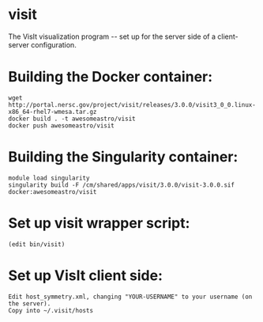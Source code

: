 # visit
The VisIt visualization program -- set up for the server side of a client-server configuration.

# Building the Docker container:

```
wget http://portal.nersc.gov/project/visit/releases/3.0.0/visit3_0_0.linux-x86_64-rhel7-wmesa.tar.gz
docker build . -t awesomeastro/visit
docker push awesomeastro/visit
```

# Building the Singularity container:

```
module load singularity
singularity build -F /cm/shared/apps/visit/3.0.0/visit-3.0.0.sif docker:awesomeastro/visit
```
# Set up visit wrapper script:

```
(edit bin/visit)
```

# Set up VisIt client side:

```
Edit host_symmetry.xml, changing "YOUR-USERNAME" to your username (on the server).
Copy into ~/.visit/hosts
```


